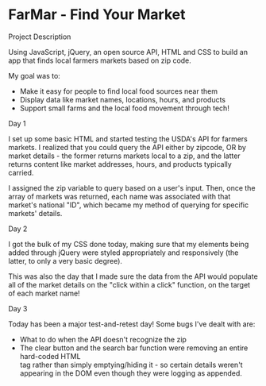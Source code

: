 # FarMar - Find Your Market

Project Description

Using JavaScript, jQuery, an open source API, HTML and CSS to build an app that finds local farmers markets based on zip code.

My goal was to:
  - Make it easy for people to find local food sources near them
  - Display data like market names, locations, hours, and products
  - Support small farms and the local food movement through tech!

Day 1

I set up some basic HTML and started testing the USDA's API for farmers markets. I realized that you could query the API either by zipcode, OR by market details - the former returns markets local to a zip, and the latter returns content like market addresses, hours, and products typically carried.

I assigned the zip variable to query based on a user's input. Then, once the array of markets was returned, each name was associated with that market's national "ID", which became my method of querying for specific markets' details.

Day 2

I got the bulk of my CSS done today, making sure that my elements being added through jQuery were styled appropriately and responsively (the latter, to only a very basic degree).

This was also the day that I made sure the data from the API would populate all of the market details on the "click within a click" function, on the target of each market name!

Day 3

Today has been a major test-and-retest day! Some bugs I've dealt with are:
  - What to do when the API doesn't recognize the zip
  - The clear button and the search bar function were removing an entire hard-coded HTML <section> tag rather than simply emptying/hiding it - so certain details weren't appearing in the DOM even though they were logging as appended.

